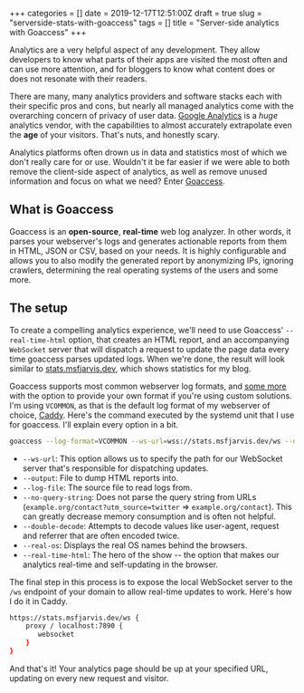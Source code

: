 +++
categories = []
date = 2019-12-17T12:51:00Z
draft = true
slug = "serverside-stats-with-goaccess"
tags = []
title = "Server-side analytics with Goaccess"
+++

Analytics are a very helpful aspect of any development. They allow developers to know what parts of their apps are visited the most often and can use more attention, and for bloggers to know what content does or does not resonate with their readers.

There are many, many analytics providers and software stacks each with their specific pros and cons, but nearly all managed analytics come with the overarching concern of privacy of user data. [Google Analytics](https://analytics.google.com/) is a *huge* analytics vendor, with the capabilities to almost accurately extrapolate even the **age** of your visitors. That's nuts, and honestly scary.

Analytics platforms often drown us in data and statistics most of which we don't really care for or use. Wouldn't it be far easier if we were able to both remove the client-side aspect of analytics, as well as remove unused information and focus on what we need? Enter [Goaccess](https://goaccess.io).

## What is Goaccess

Goaccess is an **open-source**, **real-time** web log analyzer. In other words, it parses your webserver's logs and generates actionable reports from them in HTML, JSON or CSV, based on your needs. It is highly configurable and allows you to also modify the generated report by anonymizing IPs, ignoring crawlers, determining the real operating systems of the users and some more.

## The setup

To create a compelling analytics experience, we'll need to use Goaccess' `--real-time-html` option, that creates an HTML report, and an accompanying `WebSocket` server that will dispatch a request to update the page data every time goaccess parses updated logs. When we're done, the result will look similar to [stats.msfjarvis.dev](https://stats.msfjarvis.dev), which shows statistics for my blog.

Goaccess supports most common webserver log formats, and [some more](https://goaccess.io/man#options) with the option to provide your own format if you're using custom solutions. I'm using `VCOMMON`, as that is the default log format of my webserver of choice, [Caddy](https://caddyserver.com). Here's the command executed by the systemd unit that I use for goaccess. I'll explain every option in a bit.

```bash
goaccess --log-format=VCOMMON --ws-url=wss://stats.msfjarvis.dev/ws --output=${STATS_DIR}/index.html --log-file=/etc/logs/requests.log --no-query-string --anonymize-ip --double-decode --real-os --real-time-html
```

- `--ws-url`: This option allows us to specify the path for our WebSocket server that's responsible for dispatching updates.
- `--output`: File to dump HTML reports into.
- `--log-file`: The source file to read logs from.
- `--no-query-string`: Does not parse the query string from URLs (`example.org/contact?utm_source=twitter` => `example.org/contact`). This can greatly decrease memory consumption and is often not helpful.
- `--double-decode`: Attempts to decode values like user-agent, request and referrer that are often encoded twice.
- `--real-os`: Displays the real OS names behind the browsers.
- `--real-time-html`: The hero of the show -- the option that makes our analytics real-time and self-updating in the browser.

The final step in this process is to expose the local WebSocket server to the `/ws` endpoint of your domain to allow real-time updates to work. Here's how I do it in Caddy.

```bash
https://stats.msfjarvis.dev/ws {
    proxy / localhost:7890 {
       websocket
    }
}
```

And that's it! Your analytics page should be up at your specified URL, updating on every new request and visitor.
